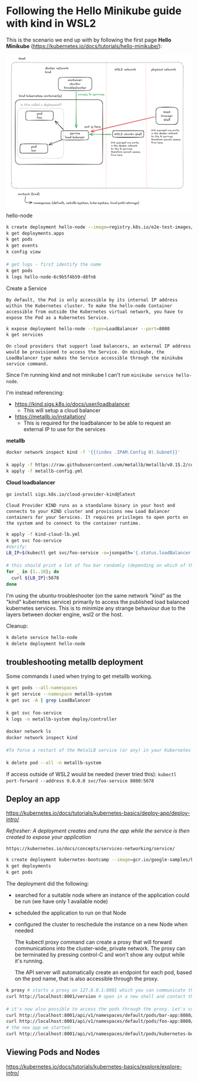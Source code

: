 # Following the Hello Minikube guide with kind in WSL2

This is the scenario we end up with by following the first page **Hello Minikube** (https://kubernetes.io/docs/tutorials/hello-minikube/):

![scenario](https://github.com/joellindberg/kubernetes-lab/raw/main/kind/kubernetes-lab-kind-02.png)
hello-node



~~~bash
k create deployment hello-node --image=registry.k8s.io/e2e-test-images/agnhost:2.53 -- /agnhost netexec --http-port=8080
k get deployments.apps
k get pods
k get events
k config view

# get logs - first identify the name
k get pods
k logs hello-node-6c9b5f4b59-d8fn6

~~~


Create a Service

    By default, the Pod is only accessible by its internal IP address within the Kubernetes cluster. To make the hello-node Container accessible from outside the Kubernetes virtual network, you have to expose the Pod as a Kubernetes Service.

~~~bash
k expose deployment hello-node --type=LoadBalancer --port=8080
k get services

~~~


    On cloud providers that support load balancers, an external IP address would be provisioned to access the Service. On minikube, the LoadBalancer type makes the Service accessible through the minikube service command.

Since I'm running kind and not minikube I can't run `minikube service hello-node`.

I'm instead referencing:

* https://kind.sigs.k8s.io/docs/user/loadbalancer
    - This will setup a cloud balancer
* https://metallb.io/installation/
    - This is required for the loadbalancer to be able to request an external IP to use for the services

**metallb**
~~~bash
docker network inspect kind -f '{{(index .IPAM.Config 0).Subnet}}'

k apply -f https://raw.githubusercontent.com/metallb/metallb/v0.15.2/config/manifests/metallb-native.yaml
k apply -f metallb-config.yml
~~~

**Cloud loadbalancer**

`go install sigs.k8s.io/cloud-provider-kind@latest`

    Cloud Provider KIND runs as a standalone binary in your host and connects to your KIND cluster and provisions new Load Balancer containers for your Services. It requires privileges to open ports on the system and to connect to the container runtime.

~~~bash
k apply -f kind-cloud-lb.yml
k get svc foo-service
#Verify:
LB_IP=$(kubectl get svc/foo-service -o=jsonpath='{.status.loadBalancer.ingress[0].ip}')

# this should print a lot of foo bar randomly (depending on which of the pods receive the request)
for _ in {1..10}; do
  curl ${LB_IP}:5678
done
~~~


I'm using the ubuntu-troubleshooter (on the same network "kind" as the "kind" kubernetes service) primarily to access the published load balanced kubernetes services. This is to minimize any strange behaviour due to the layers between docker engine, wsl2 or the host.


Cleanup:
~~~bash
k delete service hello-node
k delete deployment hello-node
~~~



## troubleshooting metallb deployment

Some commands I used when trying to get metallb working.

~~~bash
k get pods --all-namespaces
k get service --namespace metallb-system
k get svc -A | grep LoadBalancer

k get svc foo-service
k logs -n metallb-system deploy/controller

docker network ls
docker network inspect kind

#To force a restart of the MetalLB service (or any) in your Kubernetes cluster, especially after updating its configuration or IP pool, the cleanest way is to delete its pods—Kubernetes will automatically recreate them. This ensures the controller and speaker #components reload the latest config and reprocess any pending LoadBalancer services.

k delete pod --all -n metallb-system
~~~

If access outside of WSL2 would be needed (never tried this): `kubectl port-forward --address 0.0.0.0 svc/foo-service 8080:5678`


## Deploy an app

https://kubernetes.io/docs/tutorials/kubernetes-basics/deploy-app/deploy-intro/

*Refresher: A deployment creates and runs the app while the service is then created to expose your application*

    https://kubernetes.io/docs/concepts/services-networking/service/


~~~bash
k create deployment kubernetes-bootcamp --image=gcr.io/google-samples/kubernetes-bootcamp:v1
k get deployments
k get pods
~~~

The deployment did the following:
* searched for a suitable node where an instance of the application could be run (we have only 1 available node)
* scheduled the application to run on that Node
* configured the cluster to reschedule the instance on a new Node when needed


    The kubectl proxy command can create a proxy that will forward communications into the cluster-wide, private network. The proxy can be terminated by pressing control-C and won't show any output while it's running.

    The API server will automatically create an endpoint for each pod, based on the pod name, that is also accessible through the proxy.

~~~bash
k proxy # starts a proxy on 127.0.0.1:8001 which you can communicate through
curl http://localhost:8001/version # open in a new shell and contact the API

# it's now also possible to access the pods through the proxy. Let's connect to our foo and bar apps:
curl http://localhost:8001/api/v1/namespaces/default/pods/bar-app:8080/proxy/
curl http://localhost:8001/api/v1/namespaces/default/pods/foo-app:8080/proxy/
# the new app we started:
curl http://localhost:8001/api/v1/namespaces/default/pods/kubernetes-bootcamp-658f6cbd58-8hnt5:8080/proxy/
~~~



## Viewing Pods and Nodes

https://kubernetes.io/docs/tutorials/kubernetes-basics/explore/explore-intro/


